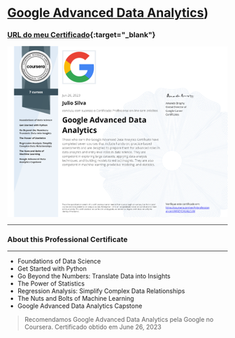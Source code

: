 # [Google Advanced Data Analytics](https://www.coursera.org/professional-certificates/ibm-data-science?target=_blank))


### [URL do meu Certificado](https://www.coursera.org/account/accomplishments/professional-cert/WQZYCHU4LCUM){:target="_blank"}
![](https://github.com/JulioSilva123/Escolaridade/blob/77a0e3d00a06f248bee18c52d54edea7c8448307/resources/Cert-Google-Advanced-Data-Analytics.png)

---

### About this Professional Certificate




---

* Foundations of Data Science
* Get Started with Python
* Go Beyond the Numbers: Translate Data into Insights
* The Power of Statistics
* Regression Analysis: Simplify Complex Data Relationships
* The Nuts and Bolts of Machine Learning
* Google Advanced Data Analytics Capstone

>Recomendamos Google Advanced Data Analytics pela Google no Coursera. Certificado obtido em June 26, 2023


